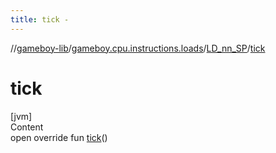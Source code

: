```yaml
---
title: tick -
---
```

//[gameboy-lib](../../index.md)/[gameboy.cpu.instructions.loads](../index.md)/[LD_nn_SP](index.md)/[tick](tick.md)



# tick  
[jvm]  
Content  
open override fun [tick](tick.md)()  



